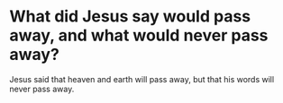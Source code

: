 # What did Jesus say would pass away, and what would never pass away?

Jesus said that heaven and earth will pass away, but that his words will never pass away.
